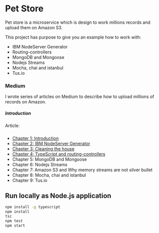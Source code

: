 # Pet Store 

Pet store is a microservice which is design to work millions records and upload them on Amazon S3. 

This project has purpose to give you an example how to work with: 

- IBM NodeServer Generator
- Routing-controllers
- MongoDB and Mongoose
- Nodejs Streams
- Mocha, chai and istanbul
- Tus.io

### Medium 

I wrote series of articles on Medium to describe how to upload millions of records on Amazon.

##### Introduction

Article: 

##### 

- [Chapter 1: Introduction](https://medium.com/p/fafc208e40ad)
- [Chapter 2: IBM NodeServer Generator](https://medium.com/p/87a6be6095ca)
- [Chapter 3: Cleaning the house](https://medium.com/@d_danailov/nodejs-microservice-importing-millions-records-on-amazon-s3-cleaning-the-house-chapter-3-eb7c5eb9c2d0)
- [Chapter 4: TypeScript and routing-controllers](https://medium.com/@d_danailov/nodejs-microservice-importing-millions-records-on-amazon-s3-typescript-and-routing-controllers-3a296c622a3f)
- Chapter 5: MongoDB and Mongoose
- Chapter 6: Nodejs Streams
- Chapter 7: Amazon S3 and Why memory streams are not silver bullet
- Chapter 8: Mocha, chai and istanbul 
- Chapter 9: Tus.io

## Run locally as Node.js application

```bash
npm install -g typescript
npm install
tsc
npm test
npm start
```
